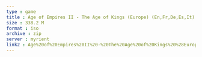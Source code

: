 ```yaml
---
type : game
title : Age of Empires II - The Age of Kings (Europe) (En,Fr,De,Es,It) (v1
size : 338.2 M
format : iso
archive : zip
server : myrient
link2 : Age%20of%20Empires%20II%20-%20The%20Age%20of%20Kings%20%28Europe%29%20%28En%2CFr%2CDe%2CEs%2CIt%29%20%28v1.20%29
---
```

